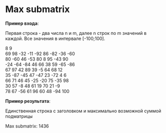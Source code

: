 # Max submatrix

**Пример входа**:

Первая строка - два числа n и m, далее n строк по m значений в каждой. Все значения в интервале [-100;100].

8 9  
69 98 -32 -11 -92 86 -82 -36 -60   
80 -60 46 -53 80 8 95 -43 90   
-24 -64 -84 46 66 38 59 -65 -86   
67 97 42 89 39 -5 64 68 12   
35 -87 -45 47 -47 23 -72 4 6   
66 71 46 45 -25 -20 75 -35 98   
30 57 -8 48 61 19 70 21 -9   
78 67 -56 61 96 60 48 -94 100   

**Пример результата**: 

Единственная строка с заголовком и максимально возможной суммой подматрицы

Max submatrix: 1436
